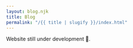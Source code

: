 ```yaml
---
layout: blog.njk
title: Blog
permalink: "/{{ title | slugify }}/index.html"
---
```


Website still under development 🚧.